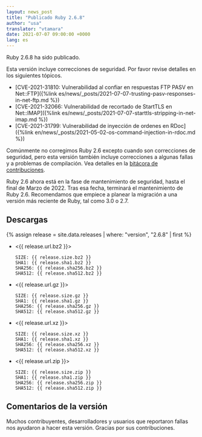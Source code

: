 ```yaml
---
layout: news_post
title: "Publicado Ruby 2.6.8"
author: "usa"
translator: "vtamara"
date: 2021-07-07 09:00:00 +0000
lang: es
---
```


Ruby 2.6.8 ha sido publicado.

Esta versión incluye correcciones de seguridad.
Por favor revise detalles en los siguientes tópicos.

* [CVE-2021-31810: Vulnerabilidad al confiar en respuestas FTP PASV en Net::FTP]({%link es/news/_posts/2021-07-07-trusting-pasv-responses-in-net-ftp.md %})
* [CVE-2021-32066: Vulnerabilidad de recortado de StartTLS en Net::IMAP]({%link es/news/_posts/2021-07-07-starttls-stripping-in-net-imap.md %})
* [CVE-2021-31799: Vulnerabilidad de inyección de ordenes en RDoc]({%link en/news/_posts/2021-05-02-os-command-injection-in-rdoc.md %})

Comúnmente no corregimos Ruby 2.6 excepto cuando son correcciones de seguridad,
pero esta versión también incluye correcciones a algunas fallas y a problemas
de compilación.
Vea detalles en la [bitácora de contribuciones](https://github.com/ruby/ruby/compare/v2_6_7...v2_6_8).

Ruby 2.6 ahora está en la fase de mantenimiento de seguridad, hasta el final
de Marzo de 2022.
Tras esa fecha, terminará el mantenimiento de Ruby 2.6.
Recomendamos que empiece a planear la migración a una versión más
reciente de Ruby, tal como 3.0 o 2.7.

## Descargas

{% assign release = site.data.releases | where: "version", "2.6.8" | first %}

* <{{ release.url.bz2 }}>

      SIZE: {{ release.size.bz2 }}
      SHA1: {{ release.sha1.bz2 }}
      SHA256: {{ release.sha256.bz2 }}
      SHA512: {{ release.sha512.bz2 }}

* <{{ release.url.gz }}>

      SIZE: {{ release.size.gz }}
      SHA1: {{ release.sha1.gz }}
      SHA256: {{ release.sha256.gz }}
      SHA512: {{ release.sha512.gz }}

* <{{ release.url.xz }}>

      SIZE: {{ release.size.xz }}
      SHA1: {{ release.sha1.xz }}
      SHA256: {{ release.sha256.xz }}
      SHA512: {{ release.sha512.xz }}

* <{{ release.url.zip }}>

      SIZE: {{ release.size.zip }}
      SHA1: {{ release.sha1.zip }}
      SHA256: {{ release.sha256.zip }}
      SHA512: {{ release.sha512.zip }}

## Comentarios de la versión

Muchos contribuyentes, desarrolladores y usuarios que reportaron fallas
nos ayudaron a hacer esta versión.
Gracias por sus contribuciones.
